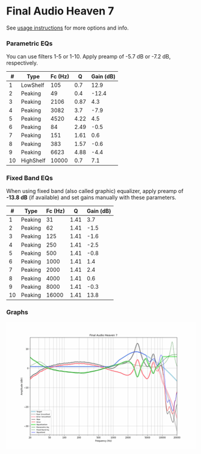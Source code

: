 # Final Audio Heaven 7
See [usage instructions](https://github.com/jaakkopasanen/AutoEq#usage) for more options and info.

### Parametric EQs
You can use filters 1-5 or 1-10. Apply preamp of -5.7 dB or -7.2 dB, respectively.

|   # | Type      |   Fc (Hz) |    Q |   Gain (dB) |
|-----|-----------|-----------|------|-------------|
|   1 | LowShelf  |       105 | 0.7  |        12.9 |
|   2 | Peaking   |        49 | 0.4  |       -12.4 |
|   3 | Peaking   |      2106 | 0.87 |         4.3 |
|   4 | Peaking   |      3082 | 3.7  |        -7.9 |
|   5 | Peaking   |      4520 | 4.22 |         4.5 |
|   6 | Peaking   |        84 | 2.49 |        -0.5 |
|   7 | Peaking   |       151 | 1.61 |         0.6 |
|   8 | Peaking   |       383 | 1.57 |        -0.6 |
|   9 | Peaking   |      6623 | 4.88 |        -4.4 |
|  10 | HighShelf |     10000 | 0.7  |         7.1 |

### Fixed Band EQs
When using fixed band (also called graphic) equalizer, apply preamp of **-13.8 dB** (if available) and set gains manually with these parameters.

|   # | Type    |   Fc (Hz) |    Q |   Gain (dB) |
|-----|---------|-----------|------|-------------|
|   1 | Peaking |        31 | 1.41 |         3.7 |
|   2 | Peaking |        62 | 1.41 |        -1.5 |
|   3 | Peaking |       125 | 1.41 |        -1.6 |
|   4 | Peaking |       250 | 1.41 |        -2.5 |
|   5 | Peaking |       500 | 1.41 |        -0.8 |
|   6 | Peaking |      1000 | 1.41 |         1.4 |
|   7 | Peaking |      2000 | 1.41 |         2.4 |
|   8 | Peaking |      4000 | 1.41 |         0.6 |
|   9 | Peaking |      8000 | 1.41 |        -0.3 |
|  10 | Peaking |     16000 | 1.41 |        13.8 |

### Graphs
![](./Final%20Audio%20Heaven%207.png)
